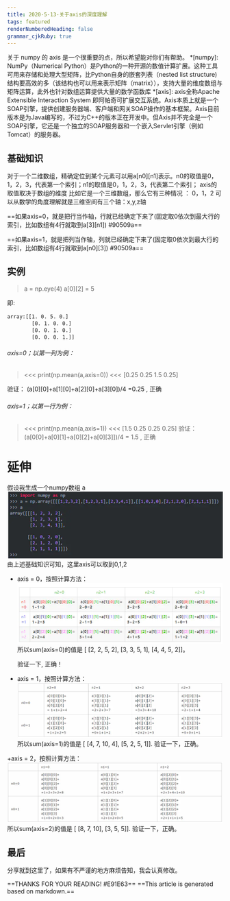 ```yaml
---
title: 2020-5-13-关于axis的深度理解
tags: featured
renderNumberedHeading: false
grammar_cjkRuby: true
---
```


关于 numpy 的 axis 是一个很重要的点，所以希望能对你们有帮助。 
*[numpy]: NumPy（Numerical Python）是Python的一种开源的数值计算扩展。这种工具可用来存储和处理大型矩阵，比Python自身的嵌套列表（nested list structure)结构要高效的多（该结构也可以用来表示矩阵（matrix）），支持大量的维度数组与矩阵运算，此外也针对数组运算提供大量的数学函数库
*[axis]:  axis全称Apache Extensible Interaction System 即阿帕奇可扩展交互系统。Axis本质上就是一个SOAP引擎，提供创建服务器端、客户端和网关SOAP操作的基本框架。Axis目前版本是为Java编写的，不过为C++的版本正在开发中。但Axis并不完全是一个SOAP引擎，它还是一个独立的SOAP服务器和一个嵌入Servlet引擎（例如Tomcat）的服务器。



## 基础知识
对于一个二维数组，精确定位到某个元素可以用a[n0][n1]表示。n0的取值是0，1，2，3，代表第一个索引；n1的取值是0，1，2，3，代表第二个索引；
axis的取值取决于数组的维度
比如它是一个三维数组，那么它有三种情况 ： 0，1，2 可以从数学的角度理解就是三维空间有三个轴：x,y,z轴


==如果axis=0，就是把行当作轴，行就已经确定下来了(固定取0依次到最大行的索引，比如数组有4行就取到a[3][n1])   #90509a==

==如果axis=1，就是把列当作轴，列就已经确定下来了(固定取0依次到最大行的索引，比如数组有4行就取到a[n0][3])   #90509a==


## 实例

> a = np.eye(4)
> a[0][2] = 5

即:
```
array:[[1. 0. 5. 0.]
 		[0. 1. 0. 0.]
 		[0. 0. 1. 0.]
	 	[0. 0. 0. 1.]]
```
###### axis=0；以第一列为例：
><<<   print(np.mean(a,axis=0))
<<<   [0.25 0.25 1.5  0.25]

验证：  (a[0][0]+a[1][0]+a[2][0]+a[3][0])/4 =0.25 ,   正确

###### axis=1；以第一行为例：
><<<   print(np.mean(a,axis=1))
<<<   [1.5  0.25 0.25 0.25]
验证：  (a[0[0]+a[0][1]+a[0][2]+a[0][3]])/4 = 1.5 ,   正确

# 延伸
假设我生成一个numpy数组 a  
![生成数组a](./images/1589362664816.png)
由上述基础知识可知，这里axis可以取到0,1,2

+ axis = 0，按照计算方法：
![图解1](./images/1589362767194.png)
所以sum(axis=0)的值是 [ [2, 2, 5, 2], [3, 3, 5, 1], [4, 4, 5, 2]]。

     验证一下, 正确！

+ axis = 1，按照计算方法：
![图解2](./images/1589362838681.png)
所以sum(axis=1)的值是 [ [4, 7, 10, 4], [5, 2, 5, 1]].
验证一下，正确。

+axis = 2，按照计算方法：
![图解3](./images/1589362911077.png)
所以sum(axis=2)的值是 [ [8, 7, 10], [3, 5, 5]]. 
验证一下，正确。

## 最后
分享就到这里了，如果有不严谨的地方麻烦告知，我会认真修改。


==THANKS FOR YOUR READING! #E91E63==
==This article is generated based on markdown.==